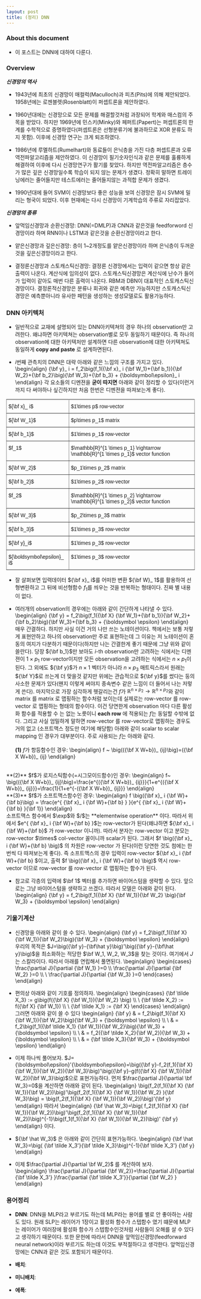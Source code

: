 ```yaml
---
layout: post 
title: (정리) DNN 
---
```


### About this document
- 이 포스트는 DNN에 대하여 다룬다.

### Overview
***신경망의 역사***
- 1943년에 최초의 신경망이 매컬럭(Maculloch)과 피츠(Pits)에 의해 제안되었다. 1958년에는 로젠블렛(Rosenblatt)이 퍼셉트론을 제안하였다. 

- 1960년대에는 신경망으로 모든 문제를 해결할것처럼 과장되어 학계와 매스컴의 주목을 받았다. 하지만 1969년에 민스키(Minky)와 페퍼트(Papert)는 퍼셉트론의 한계를 수학적으로 증명하였다(퍼셉트론은 선형분류기에 불과하므로 XOR 분류도 하지 못함). 이후에 신경망 연구는 크게 퇴조하였다. 

- 1986년에 루멜하트(Rumelhart)와 동료들이 은닉층을 가진 다층 퍼셉트론과 오류 역전파알고리즘을 제안하였다. 이 신경망이 필기숫자인식과 같은 문제를 훌륭하게 해결하여 이후에 다시 신경망연구가 활기를 찾았다. 하지만 역전파알고리즘은 층수가 많은 깊은 신경망일수록 학습이 되지 않는 문제가 생겼다. 정확히 말하면 트레이닝에러는 줄어들지만 테스트에러는 줄어들지않는 과적합 문제가 생겼다. 

- 1990년대에 들어 SVM이 신경망보다 좋은 성능을 보여 신경망은 잠시 SVM에 밀리는 형국이 되었다. 이후 현재에는 다시 신경망이 기계학습의 주류로 자리잡았다. 

***신경망의 종류***
- 앞먹임신경망과 순환신경망: DNN(=DMLP)과 CNN과 같은것을 feedforword 신경망이라 하며 RNN이나 LSTM과 같은것을 순환신경망이라고 한다. 

- 얕은신경망과 깊은신경망: 층이 1~2개정도를 얕은신경망이라 하며 은닉층이 두꺼운 것을 깊은신경망이라고 한다. 

- 결정론신경망과 스토캐스틱신경망: 결정론 신경망에서는 입력이 같으면 항상 같은 출력이 나온다. 계산식에 임의성이 없다. 스토캐스틱신경망은 계산식에 난수가 들어가 입력이 같아도 매번 다른 출력이 나온다. RBM과 DBN이 대표적인 스토캐스틱신경망이다. 결정론적신경망은 분류나 회귀와 같은 예측만 가능하지만 스토캐스틱신경망은 예측뿐아니라 유사한 패턴을 생성하는 생성모델로도 활용가능하다. 

### DNN 아키텍처 

- 일반적으로 교재에 설명되어 있는 DNN아키텍쳐의 경우 하나의 observation만 고려한다. 왜냐하면 아키텍쳐는 observation별로 모두 동일하기 때문이다. 즉 하나의 observation에 대한 아키텍처만 설계하면 다른 observation에 대한 아키텍쳐도 동일하게 **copy and paste** 로 설계하면된다. 

- $i$번째 관측치의 DNN은 대략 아래와 같은 느낌의 구조를 가지고 있다. 
\begin{align}
{\bf y}_ i = f_2\big(f_1({\bf x}_ i {\bf W_1}+{\bf b_1}){\bf W_2}+{\bf b_2}\big){\bf W_3}+{\bf b_3} + {\boldsymbol\epsilon}_ i
\end{align} 
각 요소들의 디멘젼을 **굳이 따지면** 아래와 같이 정리할 수 있다(이런거 까지 다 써야하나 싶긴하지만 처음 한번은 디멘젼을 따져보는게 좋다).

<center><style type="text/css">
.tg  {border-collapse:collapse;border-spacing:0;}
.tg td{font-family:Arial, sans-serif;font-size:14px;padding:10px 5px;border-style:solid;border-width:1px;overflow:hidden;word-break:normal;border-color:black;}
.tg th{font-family:Arial, sans-serif;font-size:14px;font-weight:normal;padding:10px 5px;border-style:solid;border-width:1px;overflow:hidden;word-break:normal;border-color:black;}
.tg .tg-c3ow{border-color:inherit;text-align:center;vertical-align:top}
.tg .tg-7btt{font-weight:bold;border-color:inherit;text-align:center;vertical-align:top}
.tg .tg-fymr{font-weight:bold;border-color:inherit;text-align:left;vertical-align:top}
.tg .tg-0pky{border-color:inherit;text-align:left;vertical-align:top}
</style>
<table class="tg">
  <tr>
    <td class="tg-0pky">${\bf x}_ i$</td>
    <td class="tg-0pky">$1\times p$ row-vector</td>
  </tr>
  <tr>
    <td class="tg-0pky">${\bf W_1}$</td>
    <td class="tg-0pky">$p\times p_1$ matrix</td>
  </tr>
  <tr>
    <td class="tg-0pky">${\bf b_1}$</td>
    <td class="tg-0pky">$1\times p_1$ row-vector</td>
  </tr>
  <tr>
    <td class="tg-0pky">$f_1$</td>
    <td class="tg-0pky">$\mathbb{R}^{1 \times p_1} \rightarrow \mathbb{R}^{1 \times p_1}$ vector function</td>
  </tr>
  <tr>
    <td class="tg-0pky">${\bf W_2}$</td>
    <td class="tg-0pky">$p_1\times p_2$ matrix</td>
  </tr>
  <tr>
    <td class="tg-0pky">${\bf b_2}$</td>
    <td class="tg-0pky">$1\times p_2$ row-vector</td>
  </tr>
  <tr>
    <td class="tg-0pky">$f_2$</td>
    <td class="tg-0pky">$\mathbb{R}^{1 \times p_2} \rightarrow \mathbb{R}^{1 \times p_2}$ vector function</td>
  </tr>
  <tr>
    <td class="tg-0pky">${\bf W_3}$</td>
    <td class="tg-0pky">$p_2\times p_3$ matrix</td>
  </tr>
  <tr>
    <td class="tg-0pky">${\bf b_3}$</td>
    <td class="tg-0pky">$1\times p_3$ row-vector</td>
  </tr>
  <tr>
    <td class="tg-0pky">${\bf y}_i$</td>
    <td class="tg-0pky">$1\times p_3$ row-vector</td>
  </tr>
  <tr>
    <td class="tg-0pky">${\boldsymbol\epsilon}_ i$</td>
    <td class="tg-0pky">$1\times p_3$ row-vector</td>
  </tr>  
</table></center>

- 잘 살펴보면 입력데이터 ${\bf x}_ i$를 어떠한 변환 ${\bf W}_ 1$를 활용하여 선형변환하고 그 뒤에 비선형함수 $f_1$를 씌우는 것을 반복하는 형태이다. 진짜 별 내용이 없다. 

- 여러개의 observation의 경우에는 아래와 같이 간단하게 나타낼 수 있다. 
\begin{align}
{\bf y} = f_2\big(f_1({\bf X} {\bf W_1}+{\bf b_1}){\bf W_2}+{\bf b_2}\big){\bf W_3}+{\bf b_3} + {\boldsymbol \epsilon}
\end{align} 
매우 간결하다. 하지만 사실 이건 거의 나만 쓰는 노테이션이다. 책에서는 보통 저렇게 표현안하고 하나의 observation만 주로 표현하는데 그 이유는 저 노테이션이 혼동의 여지가 다분하기 때문이다(하지만 나는 간결한게 좋기 때문에 그냥 위와 같이 쓸란다). 당장 ${\bf b_1}$만 보아도 $i$-th observation만 고려하는 식에서는 디멘젼이 $1\times p_1$ row-vector이지만 모든 observation을 고려하는 식에서는 $n\times p_1$이 된다. 그 외에도 ${\bf y}$가 $n\times 1$ 벡터가 아니라 $n\times p_3$ 매트릭스라서 원래는 ${\bf Y}$로 쓰는게 더 맞을것 같지만 위에는 관습적으로 ${\bf y}$를 썼다는 둥의 사소한 문제가 있다(왠지 이렇게 써야지 종속변수 같은 느낌이 더 들어서 나는 저렇게 쓴다). 마지막으로 가장 심각하게 헷갈리는건 $f$가 $\mathbb{R}^{n\times p_2} \rightarrow \mathbb{R}^{n \times p_2}$와 같이 matrix 를 matrix 로 맵핑하는 함수처럼 보이는데 실제로는 row-vector 를 row-vector 로 맵핑하는 형태의 함수이다. 이건 당연한게 observation 마다 다른 활성화 함수를 적용할 수 는 없는 노릇이니 **each row** 에 적용되는 $f$는 동일할 수밖에 없다. 그리고 사실 엄밀하게 말하면 row-vector 를 row-vector로 맵핑하는 경우도 거의 없고 (소프트맥스 정도만 여기에 해당함) 아래와 같이 scalar to scalar mapping 인 경우가 대부분이다. 주로 사용되는 $f$는 아래와 같다. <br/><br/>
**(1)** $f$가 항등함수인 경우: 
\begin{align}
f ~ \big(({\bf X W+b})_ {ij}\big)=({\bf X W+b})_ {ij}
\end{align}
<br/>
**(2)** $f$가 로지스틱함수(=시그모이드함수)인 경우:
\begin{align}
f~ \big(({\bf X W+b})_ {ij}\big)=\frac{e^{({\bf X W+b})_ {ij}}}{1+e^{({\bf X W+b})_ {ij}}}=\frac{1}{1+e^{-({\bf X W+b})_ {ij}}}
\end{align}
<br/>
**(3)** $f$가 소프트맥스함수인 경우:
\begin{align}
f \big({\bf x}_ i {\bf W}+{\bf b}\big) = \frac{e^{ {\bf x}_ i {\bf W}+{\bf b} } }{e^{ {\bf x}_ i {\bf W}+{\bf b} }{\bf 1}}
\end{align}
<br/>
소프트맥스 함수에서 $\exp$와 $/$는 **elementwise operation** 이다. 따라서 위에서 $e^{ {\bf x}_ i {\bf W}+{\bf b} }$는 row-vector가 된다(왜냐하면 ${\bf x}_ i {\bf W}+{\bf b}$ 가 row-vector 이니까). 따라서 분자는 row-vector 이고 분모는 row-vector $\times$ col-vector 꼴이니까 scalar가 된다. 그래서 $f \big({\bf x}_ i {\bf W}+{\bf b} \big)$ 의 차원은 row-vector 가 된다(이런 당연한 것도 첨에는 한번씩 다 따져보는게 좋다). 즉 소프트맥스의 경우 입력이 row-vector ${\bf x}_ i {\bf W}+{\bf b} $이고, 출력 $f \big({\bf x}_ i {\bf W}+{\bf b} \big)$ 역시 row-vector 이므로 row-vector 를 row-vector 로 맵핑하는 함수가 된다. 

- 참고로 각층의 입력에 $\bf 1$ 벡터를 추가하면 바이어스텀을 생략할 수 있다. 앞으로는 그냥 바이어스텀을 생략하고 쓰겠다. 따라서 모델은 아래와 같이 된다. 
\begin{align}
{\bf y} = f_2\big(f_1({\bf X} {\bf W_1}){\bf W_2} \big){\bf W_3} + {\boldsymbol \epsilon}
\end{align} 

### 기울기계산 

- 신경망을 아래와 같이 쓸 수 있다. 
\begin{align}
{\bf y} = f_2\big(f_1({\bf X} {\bf W_1}){\bf W_2}\big){\bf W_3} + {\boldsymbol \epsilon}
\end{align} 
우리의 목적은 $J=\big({\bf y}-{\bf\hat y}\big)'\big({\bf y}-{\bf\hat y}\big)$을 최소화하는 적당한 $\bf W_1, W_2, W_3$을 찾는 것이다. 여기에서 $J$는 스칼라이다. 따라서 아래를 연립해서 풀면된다. 
\begin{align}
\begin{cases}
\frac{\partial J}{\partial {\bf W_1} }=0 \\\\ 
\frac{\partial J}{\partial {\bf W_2} }=0 \\\\ \\
\frac{\partial J}{\partial {\bf W_3} }=0
\end{cases}
\end{align}

- 편의상 아래와 같이 기호를 정의하자. 
\begin{align}
\begin{cases}
{\bf \tilde X_3} := g\big(f({\bf X} {\bf W_1}){\bf W_2} \big) \\\\ \\
{\bf \tilde X_2} := f({\bf X} {\bf W_1}) \\\\ \\
{\bf \tilde X_1} := {\bf X}
\end{cases}
\end{align}
그러면 아래와 같이 쓸 수 있다
\begin{align}
{\bf y} & = f_2\big(f_1({\bf X} {\bf W_1}){\bf W_2}\big){\bf W_3} + {\boldsymbol \epsilon}  \\\\ \\
& = f_2\big(f_1({\bf \tilde X_1} {\bf W_1}){\bf W_2}\big){\bf W_3} + {\boldsymbol \epsilon} \\\\ \\ 
& = f_2({\bf \tilde X_2}{\bf W_2}){\bf W_3} + {\boldsymbol \epsilon} \\\\ \\ 
& = {\bf \tilde X_3}{\bf W_3} + {\boldsymbol \epsilon} 
\end{align} 

- 이제 하나씩 풀어보자. 
$J={\boldsymbol\epsilon}'{\boldsymbol\epsilon}=\big({\bf y}-f_2(f_1({\bf X} {\bf W_1}){\bf W_2}){\bf W_3}\big)'\big({\bf y}-g(f({\bf X} {\bf W_1}){\bf W_2}){\bf W_3}\big)$으로 표현가능하다. 먼저 $\frac{\partial J}{\partial \bf W_3}=0$을 계산하면 아래와 같이 된다. 
\begin{align}
\big(f_2(f_1({\bf X} {\bf W_1}){\bf W_2})\big)'\big(f_2(f_1({\bf X} {\bf W_1}){\bf W_2} ){\bf W_3}\big) = \big(f_2(f_1({\bf X} {\bf W_1}){\bf W_2})\big)'{\bf y} 
\end{align}
따라서 
\begin{align}
{\bf \hat W_3}=\big( f_2(f_1({\bf X} {\bf W_1}){\bf W_2})\big)'\big(f_2(f_1({\bf X} {\bf W_1}){\bf W_2})\big)^{-1}\big(f_1(f_1({\bf X} {\bf W_1}){\bf W_2})\big)' {\bf y}
\end{align}
이다. 

- ${\bf \hat W_3}$ 은 아래와 같이 간단히 표현가능하다. 
\begin{align}
{\bf \hat W_3}=\big( {\bf \tilde X_3'}{\bf \tilde X_3}\big)^{-1}{\bf \tilde X_3'} {\bf y}
\end{align}

- 이제 $\frac{\partial J}{\partial \bf W_2}$ 를 계산하여 보자.  
\begin{align}
\frac{\partial J}{\partial {\bf W_2}}=\frac{\partial J}{\partial {\bf \tilde X_3'} }\frac{\partial {\bf \tilde X_3'}}{\partial {\bf W_2} }
\end{align}

### 용어정리

- **DNN**: DNN을 MLP라고 부르기도 하는데 MLP라는 용어를 별로 안 좋아하는 사람도 있다. 원래 SLP는 레이어가 1장이고 활성화 함수가 스텝함수 였기 떄문에 MLP는 레이어가 여러장에 활성화 함수가 스텝함수인것처럼 사람들이 오해를 살 수 있다고 생각하기 때문이다. 또한 문헌에 따라서 DNN을 앞먹임신경망(feedforward neural network)이라 부르기도 하는데 이것도 부적절하다고 생각한다. 앞먹임신경망에는 CNN과 같은 것도 포함되기 때문이다. 

- **배치**: 

- **미니배치**: 

- **에폭**: 
